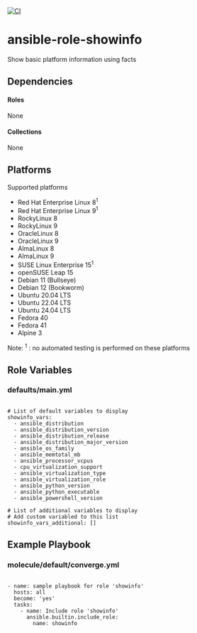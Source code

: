 [![CI](https://github.com/de-it-krachten/ansible-role-showinfo/workflows/CI/badge.svg?event=push)](https://github.com/de-it-krachten/ansible-role-showinfo/actions?query=workflow%3ACI)


# ansible-role-showinfo

Show basic platform information using facts 



## Dependencies

#### Roles
None

#### Collections
None

## Platforms

Supported platforms

- Red Hat Enterprise Linux 8<sup>1</sup>
- Red Hat Enterprise Linux 9<sup>1</sup>
- RockyLinux 8
- RockyLinux 9
- OracleLinux 8
- OracleLinux 9
- AlmaLinux 8
- AlmaLinux 9
- SUSE Linux Enterprise 15<sup>1</sup>
- openSUSE Leap 15
- Debian 11 (Bullseye)
- Debian 12 (Bookworm)
- Ubuntu 20.04 LTS
- Ubuntu 22.04 LTS
- Ubuntu 24.04 LTS
- Fedora 40
- Fedora 41
- Alpine 3

Note:
<sup>1</sup> : no automated testing is performed on these platforms

## Role Variables
### defaults/main.yml
<pre><code>
# List of default variables to display
showinfo_vars:
  - ansible_distribution
  - ansible_distribution_version
  - ansible_distribution_release
  - ansible_distribution_major_version
  - ansible_os_family
  - ansible_memtotal_mb
  - ansible_processor_vcpus
  - cpu_virtualization_support
  - ansible_virtualization_type
  - ansible_virtualization_role
  - ansible_python_version
  - ansible_python_executable
  - ansible_powershell_version

# List of additional variables to display
# Add custom variabled to this list
showinfo_vars_additional: []
</pre></code>




## Example Playbook
### molecule/default/converge.yml
<pre><code>
- name: sample playbook for role 'showinfo'
  hosts: all
  become: 'yes'
  tasks:
    - name: Include role 'showinfo'
      ansible.builtin.include_role:
        name: showinfo
</pre></code>

